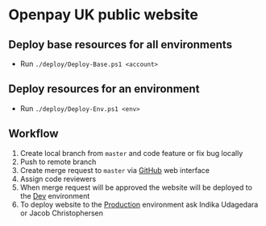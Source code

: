 # Openpay UK public website

## Deploy base resources for all environments
- Run `./deploy/Deploy-Base.ps1 <account>`

## Deploy resources for an environment
- Run `./deploy/Deploy-Env.ps1 <env>`

## Workflow
1. Create local branch from `master` and code feature or fix bug locally
2. Push to remote branch
3. Create merge request to `master` via [GitHub](https://github.com/openpaygithub/OpenpayUK/compare?expand=1) web interface
4. Assign code reviewers
5. When merge request will be approved the website will be deployed to the [Dev](http://www.dev.myopenpay.co.uk/) environment
6. To deploy website to the [Production](https://www.myopenpay.co.uk/) environment ask Indika Udagedara or Jacob Christophersen